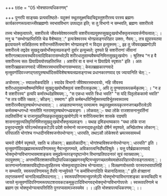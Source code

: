 +++
title = "05 भोक्त्रापत्त्यधिकरणम्"

+++
पुनरपि साङ्ख्यः प्रत्यवतिष्ठते- यदुक्त्तं स्थूलसूक्ष्मचिदचिद्वस्तुशरीरस्य परस्य ब्रह्मणः कार्यकारणरूपत्वाज्जीवब्रह्मणोः स्वभावविभाग उपपद्यत इति; स तु विभागो न सम्भवति, ब्रह्मणः सशरीरत्वे

तस्य भोक्त्तृत्वापत्तेः, सशरीरत्वे जीवस्येवेश्वरस्यापि सशरीरत्वप्रयुक्त्तसुखदुःखयोर्भोक्त्तृत्वस्यावर्जनीयत्वात्् । ननु च "सम्भोगप्राप्तिरिति चेन्न वैशेष्यात््" इत्यत्रेश्वरस्य भोगप्रसङ्गपरिहार उक्त्तः, नैवम््, तत्र ह्युपास्यतया हृदयायतने सन्निहितस्य शरीरान्तर्वर्तित्वमात्रेण भोगप्रसङ्गो न विद्यत इत्युक्त्तम््, इह तु जीववद्ब्रह्मणोऽपि सशरीरत्वे तद्वदेव सुखदुःखयोर्भोक्त्तृत्वप्रसङ्गो दुर्वार इत्युच्यते; दृश्यते हि सशरीराणां जीवानां शरीरगतबालत्वस्थविरत्वादिविकारासम्भवेऽपि शरीरधातुसाम्यवैषम्यनिमित्तसुखदुःखयोगः । श्रुतिश्च "न ह वै सशरीरस्य सतः प्रियाप्रिययोरपहतिरस्ति । अशरीरं वा व सन्तं न प्रियाप्रिये स्पृशतः" इति । अतः सशरीरब्रह्मकारणवादे जीवेश्वरस्वभावविभागासम्भवात्् केवलब्रह्मकारणवादे मृत्सुवर्णादिवज्जगद्गतापुरुषार्थादिसर्वविशेषाश्रयत्वप्रसङ्गाच्च प्रधानकारणवाद एव ज्यायानिति चेत्् -

अत्रोत्तरम््- स्याल्लोकवदिति । स्यादेव विभागो जीवेश्वरस्वभावयोः, नहि जीवस्य शरीरधातुसाम्यवैषम्यनिमित्तं सुखदुःखयोर्भोक्त्तृत्वं सशरीरत्वकृतम््, अपि तु पुण्यपापरूपकर्मकृतम्् । "न ह वै सशरीरस्य" इत्यपि कर्मारब्धदेहविषयम््, "स एकधा भवति त्रिधा भवति" "स यदि पितृलोककामो भवति" "स तत्र पर्येति जक्षत्् क्रीडन्् रममाणः" इति कर्मबन्धविनिर्मुक्त्तस्याविर्भूतस्वरूपस्य सशरीरस्यैवापुरुषार्थगन्धाभावात्् । अपहतपाप्मनस्तु परमात्मनः स्थूलसूक्ष्मरूपकृत्स्नजगच्छरीरत्वेऽपि कर्मसम्बन्धगन्धो नास्तीति नतरामपुरुषार्थगन्धप्रसङ्गः । लोकवत््- यथा लोके राजशासनानुवर्तिनां तदतिवर्तिनां च राजानुग्रहनिग्रहकृतसुखदुःखयोगेऽपि न शरीरित्वमात्रेण शासके राज्ञ्यपि शासनानुवृत्त्यतिवृत्तिनिमित्तसुखदुःखयोर्भोक्त्तृत्वप्रसङ्गः । यथाह द्रमिडभाष्यकारः "यथा लोके राजा प्रचुरदन्दशूके घोरेऽनर्थसङ्कटेऽपि प्रदेशे वर्त्तमानो व्यजनाद्यवधूतदेहो दोषैर्न स्पृश्यते, अभिप्रेतांश्च लोकान्् परिपालति भोगांश्च गन्धादीनविश्वजनोपभोग्यान्् धारयति, तथाऽसौ लोकेश्वरो भ्रमत्स्वसामर्थ्य

चामरो दोषैर्न स्पृश्यते, रक्षति च लोकान्् ब्रह्मलोकादीन्् भोगांश्चाविश्वजनोपभोग्यान्् धारयति" इति । मृत्सुवर्णादिवद्ब्रह्मस्वरूपपरिणामस्तु नैवाभ्युपगम्यते, अविकारत्वनिर्दोषादिश्रुतेः । यत्तु परैर्ब्रह्मकारणवादे भोक्त्तृभोग्यविभागाभावमाशङ्कय समुद्रफेनतरङ्गदृष्टान्तेन विभागप्रतिपादनपरं सूत्रं व्याख्यातम््, तदयुक्त्तम््; अन्तर्भावितशक्तयविद्योपाधिकाद्ब्रह्मणस्सृष्टिमभ्युपगच्छतामेवमाक्षेपपरिहारयोरसङ्गतत्वात्् । कारणान्तर्गतशक्तयविद्योपाध्युपहितस्य भोक्त्तृत्वादुपाधेश्च भोग्यत्वात्् । विलक्षणयोस्तयोः परस्परभावापत्तिर्हि न सम्भवति, स्वरूपपरिणामस्तु तैरपि नाभ्युपेयते "न कर्माविभागादिति चेन्नानादित्वात््" इति क्षेत्रज्ञानां तद्गतकमर्णां चानादित्वप्रतिपादनात्् । स्वरूपपरिणामाभ्युपगमेऽपि भोक्त्तृभोग्याविभागाशङ्का कस्यचिदपि न जायते मृत्सुवर्णादिपरिणामरूपघटशरावकटकमुकुटादिविभागवद्भोक्त्तृभोग्यविभागोपपत्तेः । स्वरूपपरिणामे च ब्रह्मण एव भोक्त्तृभोग्यत्वापत्तिरिति पुनरप्यसामञ्जस्यमेव । ।।इति भोक्त्रापत्त्यधिकरणम्् ।।